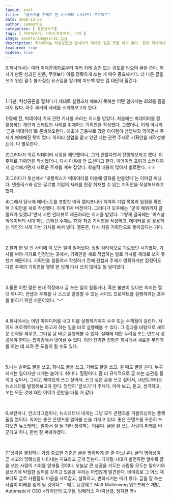 ```yaml
---
layout: post
title:  "글쓰기를 주제로 한 뉴스레터 (사이드) 프로젝트"
date: 2020-12-22
author: samantha
categories: [ 좋은글쓰기]
tags: [ 꾸준히쓰기, 사이드프로젝트, 기자 ]
image: assets/images/16.jpg
description: 회사에서는 탁상공론만 펼치다가 제대로 일을 못할 때가 많다. 현재 회사에서는 물론 만족한다. 다만 나 스스로 컨셉과 주제를 결정할 수 있는 프로젝트를 통한 성장이 필요할 때를 느꼈다. 주제는 뉴스레터다.
featured: true
hidden: true
---
```


0.회사에서는 여러 이해관계자로부터 여러 차례 승인 또는 검토를 받으며 글을 쓴다. 회사가 만든 성과인 만큼, 무엇보다 이를 정확하게 쓰는 게 매우 중요해서다. 더 나은 글을 쓰기 위한 필수 불가결한 요소임을 알기에 피드백 받는 걸 대단히 즐긴다.

<br/>

1.다만, 탁상공론을 펼치다가 제대로 실행조차 해보지 못해본 어떤 일에서는 회의를 품을 때도 많다. 아주 과거의 사례를 소개해보고자 한다.

1)몇해 전, 빅데이터 기사 관련 기사를 쓰라는 지시를 받았다. 처음에는 빅데이터를 잘 활용하는 개인과 스타트업 사례를 취재하는 기획안을 작성했다. 그랬더니, 이게 아니라 '금융 빅데이터'로 준비해오란다. 애초에 금융부로 갔던 아이템이 산업부와 엮이면서 주제가 애매해진 탓이 컸다. 아이티 산업을 맡고 있던 나는 관련 주제로 기획안을 재작성했는데, 다 별로란다.

2)그러다가 의료 빅데이터 시장을 제안했더니, 그거 괜찮다면서 진행해보자고 했다. 이 주제로 기획안을 작성했더니, 다시 마음에 안 드신다고 한다. 빅데이터 포럼과 스터디까지 참석해가면서 새로운 주제를 계속 잡았다. 학술적 내용이 많아서 별로란다. ㅜㅜ

3)그러다가 윗선에서 '넷플릭스가 빅데이터를 이용해 영화를 만들었다'는 이야길 꺼냈다. 넷플릭스와 같은 글로벌 기업의 사례를 현장 취재할 수 있는 기획안을 작성해오라고 했다.

4)그래서 당시에 에버노트를 포함한 미국 캘리포니아 지역의 기업 목록과 일정을 확인해 기획안을 새로 작성했다. 이게 11차 버전이다. 그러다가 오후에는 "굳이 해외까지 갈 필요가 있겠냐"면서 서면 인터뷰로 제출하라는 지시를 받았다. 그렇게 결국에는 '퍼스널 빅데이터의 시대'라는 좁혀진 주제로 13차 최종 기획안을 작성하고, 데이터를 잘 활용하는 개인의 사례 기반 기사를 써서 냈다. 결론은, 다시 처음 기획안으로 돌아갔다는 거다.

<br/>

2.불과 한 달 반 사이에 이 모든 일이 일어났다. 정말 심리적으로 괴로웠던 시기였다. 기사를 써야 기자로 인정받는 곳에서, 기획안을 새로 작업하는 일로 기사를 제대로 쓰지 못했기 때문이다. 기획안을 힘들여서 작성하기 전에 컨셉과 주제가 명확하게만 잡혔어도 다른 주제의 기획안을 열댓 번 넘게 다시 쓰지 않아도 될 일이었다.

<br/>

3.물론 이런 말은 현재 직장에서 글 쓰는 일이 힘들거나, 혹은 불만이 있다는 의미는 절대 아니다. 컨셉과 주제를 나 스스로 결정할 수 있는 사이드 프로젝트를 실행하려는 포부를 밝히기 위한 서론이었다. ^-^

<br/>

4.회사에서는 어떤 아이디어를 내고 이를 실행하기까지 수주 또는 수개월이 걸린다. 사이드 프로젝트에서는 하고자 하는 일을 바로 실행해볼 수 있다. 그 결과를 바탕으로 새로운 전략을 세우고, 그다음 날 바로 실행해볼 수 있다. 실패에 대한 두려움 또는 반드시 성공해야 한다는 압박감에서 벗어날 수 있다. 이런 진귀한 경험은 회사에서 새로운 무언가를 하는 데 되려 큰 도움이 될 수도 있다.

<br/>

5.나는 슬퍼도 글을 쓰고, 화나도 글을 쓰고, 기뻐도 글을 쓰고, 쉴 때도 글을 쓴다. 누구에게는 일이지만 내게는 놀이다. 취미다. 힐링이다. 좀 더 규칙적으로 글 쓰는 습관을 들이고 싶어서, 그리고 재미있게 쓰고 싶어서, 쓰고 싶은 글을 쓰고 싶어서, 내년도부터는 뉴스레터를 발행해보고자 한다. 당연히 '글쓰기'가 주제다. 아마 보고, 듣고, 생각하고, 쏘는 모든 것에 대한 이야기 전반을 다룰 거 같다.

<br/>

6.브런치나, 인스타그램이나, 뉴스레터나 내게는 그냥 모두 콘텐츠를 퍼블리싱하는 플랫폼일 뿐이다. 독자는 좋은 콘텐츠를 알아볼 눈을 가지고 있다. 좋은 콘텐츠를 꾸준히 쓰다보면 뉴스레터는 알아서 잘 될 거라 생각하는 이유다. 글을 잘 쓰는 사람이 미래를 바꾼다고 하니, 한번 잘 써봐야겠다.

<br/>

7."당락을 결정하는 가장 중요한 기준은 글을 명확하게 쓸 줄 아느냐다. 글의 명확성이 곧 사고의 명확성을 나타내는 지표라고 굳게 믿는다. 디지털 시대가 발전하면 할수록 글을 쓰는 사람이 기회를 얻게될 것이다. 오늘날 큰 성공을 거두는 사람들 모두는 말하기와 글쓰기에 탁월한 실력을 갖추고 있음을 우리는 어렵잖게 발견한다. 바야흐로 그 어느 때 보다도 글로 사람들의 마음을 사로잡고, 설득하고, 변화시키는 때가 왔다. 글을 잘 쓰는 사람이 미래를 얻게 될 것이다." - 매트 뮤렌웨그 Matt Mullenweg 워드프레스 개발, Automatic사 CEO <타이탄의 도구들, 팀페리스 저/박선령, 정지현 역>
